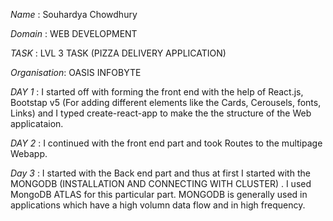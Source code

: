 *Name* : Souhardya Chowdhury 

*Domain* : WEB DEVELOPMENT 

*TASK* : LVL 3 TASK (PIZZA DELIVERY APPLICATION)

*Organisation*: OASIS INFOBYTE


*DAY 1* : I started off with forming the front end with the help of React.js, Bootstap v5 (For adding different elements like the Cards, Cerousels, fonts, Links)
and I typed create-react-app to make the the structure of the Web applicataion.

*DAY 2* : I continued with the front end part and took Routes to the multipage Webapp.

*Day 3* : I started with the Back end part and thus at first I started with the MONGODB (INSTALLATION AND CONNECTING WITH CLUSTER) . I used MongoDB ATLAS for this particular part.
MONGODB is generally used in applications which have a high volumn data flow and in high frequency. 
